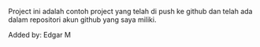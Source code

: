 Project ini adalah contoh project yang telah di push ke github dan telah ada dalam repositori akun github yang saya miliki.

Added by: Edgar M